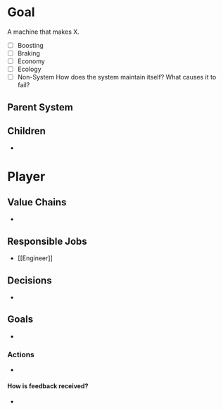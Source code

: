 # Goal
A machine that makes X.
- [ ] Boosting
- [ ] Braking
- [ ] Economy
- [ ] Ecology
- [ ] Non-System
How does the system maintain itself? What causes it to fail?

## Parent System

## Children
- 
# Player
## Value Chains
- 
## Responsible Jobs
- [[Engineer]]
## Decisions
- 
## Goals
- 
### Actions
- 
#### How is feedback received?
- 
